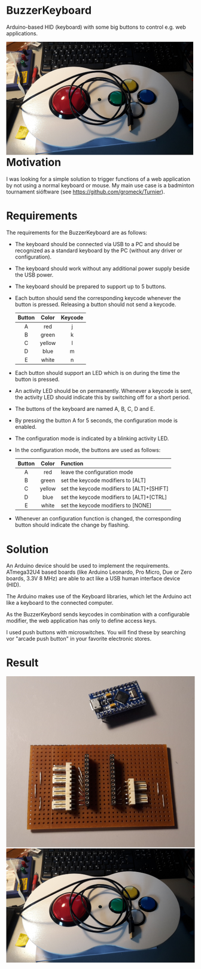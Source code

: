 # BuzzerKeyboard
Arduino-based HID (keyboard) with some big buttons to control e.g. web applications.

<div style="float:left;"><img src="Resources/Photo-BuzzerKeyboard.jpg" width="500px"></div>

# Motivation
I was looking for a simple solution to trigger functions of a web application by not using a normal keyboard or mouse.
My main use case is a badminton tournament sióftware (see https://github.com/gromeck/Turnier).

# Requirements
The requirements for the BuzzerKeyboard are as follows:
- The keyboard should be connected via USB to a PC and should be recognized as a standard keyboard by the PC (without any driver or configuration).
- The keyboard should work without any additional power supply beside the USB power.
- The keyboard should be prepared to support up to 5 buttons.
- Each button should send the corresponding keycode whenever the button is pressed. Releasing a button should not send a keycode.

  | Button | Color  | Keycode |
  | :-: | :-: | :-: |
  |   A    | red    | j       |
  |   B    | green  | k       |
  |   C    | yellow | l       |
  |   D    | blue   | m       |
  |   E    | white  | n       |

- Each button should support an LED which is on during the time the button is pressed.
- An activity LED should be on permanently. Whenever a keycode is sent, the activity LED should indicate this by switching off for a short period.
- The buttons of the keyboard are named A, B, C, D and E.
- By pressing the button A for 5 seconds, the configuration mode is enabled.
- The configuration mode is indicated by a blinking activity LED.
- In the configuration mode, the buttons are used as follows:

  | Button | Color  | Function                                   |
  | :-:    | :-:    |--------------------------------------------|
  |   A    | red    | leave the configuration mode               |
  |   B    | green  | set the keycode modifiers to [ALT]         |
  |   C    | yellow | set the keycode modifiers to [ALT]+[SHIFT] |
  |   D    | blue   | set the keycode modifiers to [ALT]+[CTRL]  |
  |   E    | white  | set the keycode modifiers to [NONE]        |

- Whenever an configuration function is changed, the corresponding button should indicate the change by flashing.

# Solution

An Arduino device should be used to implement the requirements.
ATmega32U4 based boards (like Arduino Leonardo, Pro Micro, Due or Zero boards, 3.3V 8 MHz) are able to act like a USB human interface device (HID).

The Arduino makes use of the Keyboard libraries, which let the Arduino act like a keyboard to the connected computer.

As the BuzzerKeybord sends keycodes in combination with a configurable modifier, the web application has only to define access keys.

I used push buttons with microswitches. You will find these by searching vor "arcade push button" in your favorite electronic stores.

# Result

<div style="float:left;"><img src="Resources/Photo-PCB.jpg" width="800px"></div>
<div style="float:left;"><img src="Resources/Photo-BuzzerKeyboard.jpg" width="800px"></div>
